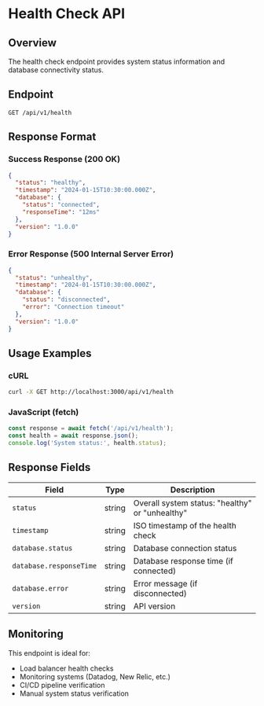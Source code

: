 # Health Check API

## Overview
The health check endpoint provides system status information and database connectivity status.

## Endpoint
```
GET /api/v1/health
```

## Response Format

### Success Response (200 OK)
```json
{
  "status": "healthy",
  "timestamp": "2024-01-15T10:30:00.000Z",
  "database": {
    "status": "connected",
    "responseTime": "12ms"
  },
  "version": "1.0.0"
}
```

### Error Response (500 Internal Server Error)
```json
{
  "status": "unhealthy",
  "timestamp": "2024-01-15T10:30:00.000Z",
  "database": {
    "status": "disconnected",
    "error": "Connection timeout"
  },
  "version": "1.0.0"
}
```

## Usage Examples

### cURL
```bash
curl -X GET http://localhost:3000/api/v1/health
```

### JavaScript (fetch)
```javascript
const response = await fetch('/api/v1/health');
const health = await response.json();
console.log('System status:', health.status);
```

## Response Fields

| Field | Type | Description |
|-------|------|-------------|
| `status` | string | Overall system status: "healthy" or "unhealthy" |
| `timestamp` | string | ISO timestamp of the health check |
| `database.status` | string | Database connection status |
| `database.responseTime` | string | Database response time (if connected) |
| `database.error` | string | Error message (if disconnected) |
| `version` | string | API version |

## Monitoring
This endpoint is ideal for:
- Load balancer health checks
- Monitoring systems (Datadog, New Relic, etc.)
- CI/CD pipeline verification
- Manual system status verification
